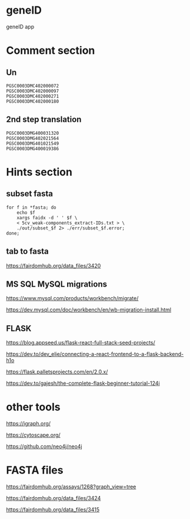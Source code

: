 # geneID
geneID app


# Comment section
## Un
```
PGSC0003DMC402000072
PGSC0003DMC402000097
PGSC0003DMC402000271
PGSC0003DMC402000180
```

## 2nd step translation
```
PGSC0003DMG400031320
PGSC0003DMG402021564
PGSC0003DMG401021549
PGSC0003DMG400019386
```

# Hints section
## subset fasta
```
for f in *fasta; do
    echo $f
    xargs faidx -d ' ' $f \
    < 5cv_weak-components_extract-IDs.txt > \
    ./out/subset_$f 2> ./err/subset_$f.error;
done;
```

## tab to fasta
<https://fairdomhub.org/data_files/3420>

## MS SQL MySQL migrations 

<https://www.mysql.com/products/workbench/migrate/>

<https://dev.mysql.com/doc/workbench/en/wb-migration-install.html>



## FLASK

<https://blog.appseed.us/flask-react-full-stack-seed-projects/>

<https://dev.to/dev_elie/connecting-a-react-frontend-to-a-flask-backend-h1o>

<https://flask.palletsprojects.com/en/2.0.x/>

<https://dev.to/gajesh/the-complete-flask-beginner-tutorial-124i>

# other tools
<https://igraph.org/>

<https://cytoscape.org/>

<https://github.com/neo4j/neo4j>

# FASTA files
<https://fairdomhub.org/assays/1268?graph_view=tree>

<https://fairdomhub.org/data_files/3424>

<https://fairdomhub.org/data_files/3415>

